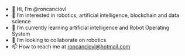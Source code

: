 - 👋 Hi, I’m @roncanciovl
- 👀 I’m interested in robotics, artificial intelligence, blockchain and data science
- 🌱 I’m currently learning artificial intelligence and Robot Operating System
- 💞️ I’m looking to collaborate on robotics
- 📫 How to reach me at roncanciovl@hotmail.com

<!---
roncanciovl/roncanciovl is a ✨ special ✨ repository because its `README.md` (this file) appears on your GitHub profile.
You can click the Preview link to take a look at your changes.
--->
